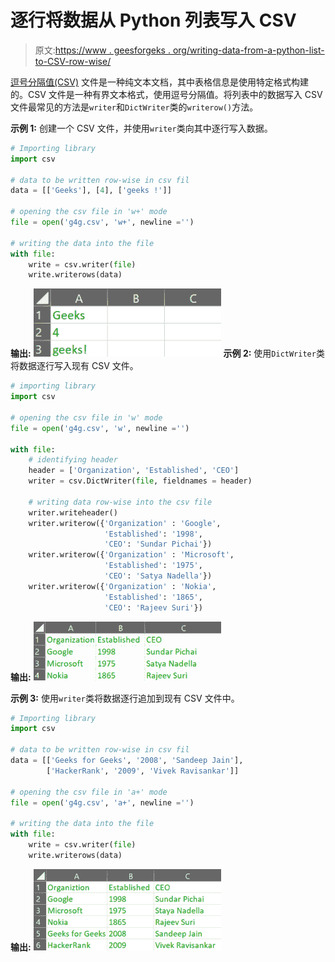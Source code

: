 # 逐行将数据从 Python 列表写入 CSV

> 原文:[https://www . geesforgeks . org/writing-data-from-a-python-list-to-CSV-row-wise/](https://www.geeksforgeeks.org/writing-data-from-a-python-list-to-csv-row-wise/)

[逗号分隔值(CSV)](https://www.geeksforgeeks.org/working-csv-files-python/) 文件是一种纯文本文档，其中表格信息是使用特定格式构建的。CSV 文件是一种有界文本格式，使用逗号分隔值。将列表中的数据写入 CSV 文件最常见的方法是`writer`和`DictWriter`类的`writerow()`方法。

**示例 1:**
创建一个 CSV 文件，并使用`writer`类向其中逐行写入数据。

```py
# Importing library
import csv

# data to be written row-wise in csv fil
data = [['Geeks'], [4], ['geeks !']]

# opening the csv file in 'w+' mode
file = open('g4g.csv', 'w+', newline ='')

# writing the data into the file
with file:    
    write = csv.writer(file)
    write.writerows(data)
```

**输出:**
![](img/d903973e0f1225cecdff54a2810bc9c4.png)
**示例 2:**
使用`DictWriter`类将数据逐行写入现有 CSV 文件。

```py
# importing library
import csv

# opening the csv file in 'w' mode
file = open('g4g.csv', 'w', newline ='')

with file:
    # identifying header  
    header = ['Organization', 'Established', 'CEO']
    writer = csv.DictWriter(file, fieldnames = header)

    # writing data row-wise into the csv file
    writer.writeheader()
    writer.writerow({'Organization' : 'Google', 
                     'Established': '1998', 
                     'CEO': 'Sundar Pichai'})
    writer.writerow({'Organization' : 'Microsoft', 
                     'Established': '1975',
                     'CEO': 'Satya Nadella'})
    writer.writerow({'Organization' : 'Nokia',
                     'Established': '1865',
                     'CEO': 'Rajeev Suri'})
```

**输出:**
![](img/b2ffdb5d53bc5f165fdcf6943a9b5337.png)

**示例 3:**
使用`writer`类将数据逐行追加到现有 CSV 文件中。

```py
# Importing library
import csv

# data to be written row-wise in csv fil
data = [['Geeks for Geeks', '2008', 'Sandeep Jain'],
        ['HackerRank', '2009', 'Vivek Ravisankar']]

# opening the csv file in 'a+' mode
file = open('g4g.csv', 'a+', newline ='')

# writing the data into the file
with file:    
    write = csv.writer(file)
    write.writerows(data)
```

**输出:**
![](img/2db3eb348f9e72784678c095b7524ba4.png)